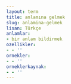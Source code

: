 ```yaml
---
layout: term
title: anlamına gelmek
slug: anlamina-gelmek
lisan: Türkçe
anlamlar:
- bir anlam bildirmek
ozellikler:
- - ''
ornekler:
- - ''
orneklerkaynak:
- - ''
---
```

